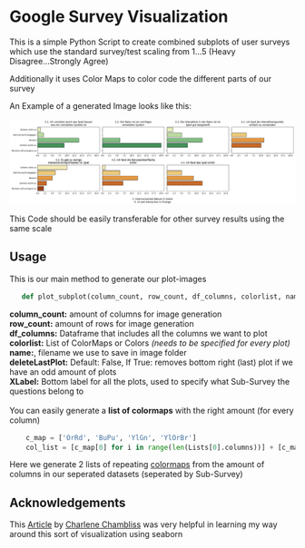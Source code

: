 # Google Survey Visualization

This is a simple Python Script to create combined subplots of user surveys which use the standard survey/test scaling from 1...5 (Heavy Disagree...Strongly Agree)

Additionally it uses Color Maps to color code the different parts of our survey

An Example of a generated Image looks like this:

<p align=center>
    <a href="./README.md">
        <img src="./images/plot2_tight.png" alt="Image showing several survey charts, some colored green and some colored orange"/>
    </a>
    <br>

</p>

This Code should be easily transferable for other survey results using the same scale

## Usage

This is our main method to generate our plot-images
```python
   def plot_subplot(column_count, row_count, df_columns, colorlist, name, deleteLastPlot=False, XLabel=''):
```

**column_count:** amount of columns for image generation<br>
**row_count:** amount of rows for image generation<br>
**df_columns:** Dataframe that includes all the columns we want to plot<br>
**colorlist:** List of ColorMaps or Colors *(needs to be specified for every plot)*<br>
**name:**, filename we use to save in image folder<br>
**deleteLastPlot:** Default: False, If True: removes bottom right (last) plot if we have an odd amount of plots<br>
**XLabel:** Bottom label for all the plots, used to specify what Sub-Survey the questions belong to<br><br>
You can easily generate a **list of colormaps** with the right amount (for every column)
```python
    c_map = ['OrRd', 'BuPu', 'YlGn', 'YlOrBr']
    col_list = [c_map[0] for i in range(len(Lists[0].columns))] + [c_map[1] for i in range(len(Lists[1].columns))]
```
Here we generate 2 lists of repeating [colormaps](https://matplotlib.org/stable/tutorials/colors/colormaps.html) from the amount of columns in our seperated datasets (seperated by Sub-Survey)

## Acknowledgements

This [Article](https://towardsdatascience.com/cleaning-analyzing-and-visualizing-survey-data-in-python-42747a13c713) by [Charlene Chambliss](https://medium.com/@blissfulchar) was very helpful in learning my way around this sort of visualization using seaborn